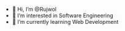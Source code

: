 - 👋 Hi, I’m @Rujwol
- 👀 I’m interested in Software Engineering
- 🌱 I’m currently learning Web Development


<!---
- 💞️ I’m looking to collaborate on ...
- 📫 How to reach me ...
Rujwol/Rujwol is a ✨ special ✨ repository because its `README.md` (this file) appears on your GitHub profile.
You can click the Preview link to take a look at your changes.
--->

